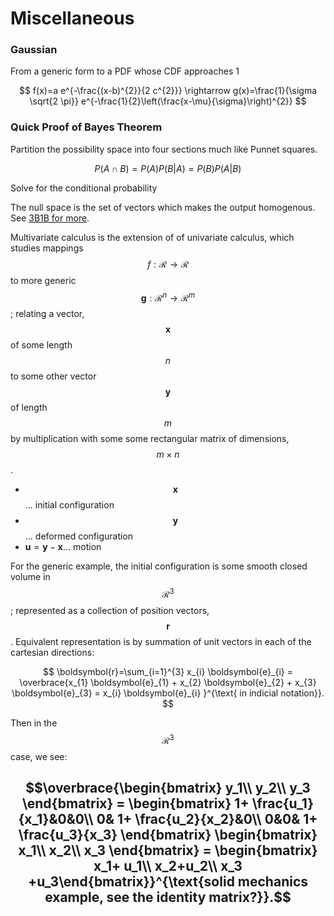 # Miscellaneous

### Gaussian

From a generic form to a PDF whose CDF approaches 1

$$
f(x)=a e^{-\frac{(x-b)^{2}}{2 c^{2}}} \rightarrow g(x)=\frac{1}{\sigma \sqrt{2 \pi}} e^{-\frac{1}{2}\left(\frac{x-\mu}{\sigma}\right)^{2}}
$$



### Quick Proof of Bayes Theorem

Partition the possibility space into four sections much like Punnet squares.&#x20;

$$
P(A\cap B) = P(A) P(B | A) = P(B) P(A| B)
$$

Solve for the conditional probability&#x20;

The null space is the set of vectors which makes the output homogenous. See [3B1B for more](https://www.youtube.com/watch?v=uQhTuRlWMxw).&#x20;

Multivariate calculus is the extension of of univariate calculus, which studies mappings $$f: \mathcal{R} \rightarrow \mathcal{R}$$ to more generic $$\boldsymbol{g}: \mathcal{R}^{n} \rightarrow \mathcal{R}^{m}$$; relating a vector, $$\boldsymbol{x}$$ of some length$$n$$ to some other vector $$\boldsymbol{y}$$of length $$m$$by multiplication with some some rectangular matrix of dimensions,  $$m \times n$$.&#x20;

* $$\boldsymbol{x}$$ ... initial configuration
* $$\boldsymbol{y}$$ ... deformed configuration
* $\boldsymbol{u} = \boldsymbol{y} - \boldsymbol{x}$... motion

For the generic example, the initial configuration is some smooth closed volume in  $$\mathcal{R}^{3}$$; represented as a collection of position vectors, $$\boldsymbol{r}$$. Equivalent representation is by summation of unit vectors in each of the cartesian directions:

$$
\boldsymbol{r}=\sum_{i=1}^{3} x_{i} \boldsymbol{e}_{i} = \overbrace{x_{1} \boldsymbol{e}_{1} + x_{2} \boldsymbol{e}_{2} + x_{3} \boldsymbol{e}_{3} = x_{i} \boldsymbol{e}_{i} }^{\text{ in indicial notation}}.
$$

Then in the  $$\mathcal{R}^{3}$$ case, we see:

## $$\overbrace{\begin{bmatrix} y_1\\ y_2\\ y_3 \end{bmatrix} = \begin{bmatrix} 1+ \frac{u_1}{x_1}&0&0\\ 0& 1+ \frac{u_2}{x_2}&0\\ 0&0& 1+ \frac{u_3}{x_3} \end{bmatrix}  \begin{bmatrix} x_1\\ x_2\\ x_3 \end{bmatrix} =  \begin{bmatrix} x_1+ u_1\\ x_2+u_2\\ x_3 +u_3\end{bmatrix}}^{\text{solid mechanics example, see the identity matrix?}}.$$&#x20;

